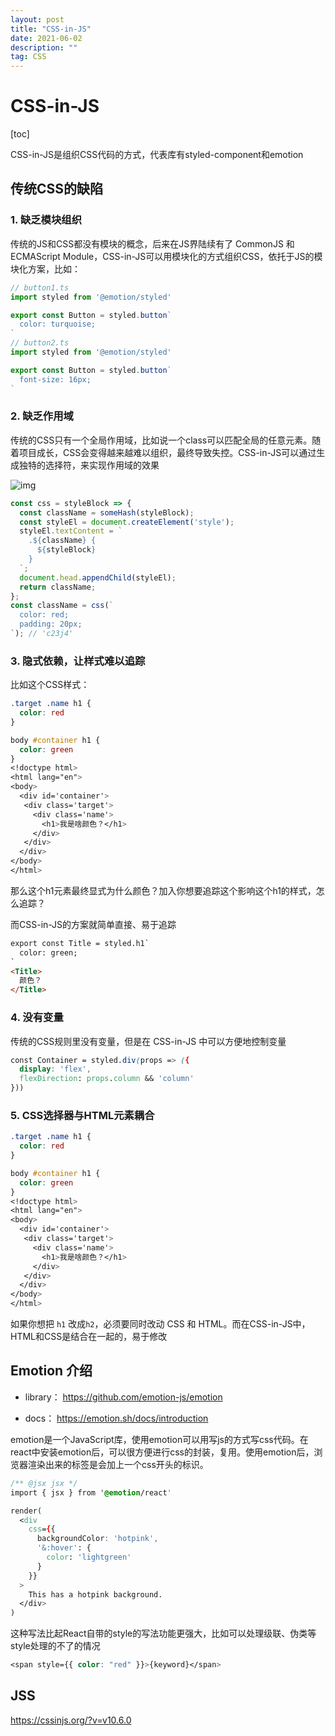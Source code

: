 ```yaml
---
layout: post
title: "CSS-in-JS"
date: 2021-06-02
description: ""
tag: CSS 
---   
```

# CSS-in-JS

[toc]

CSS-in-JS是组织CSS代码的方式，代表库有styled-component和emotion

## 传统CSS的缺陷

### 1. 缺乏模块组织

传统的JS和CSS都没有模块的概念，后来在JS界陆续有了 CommonJS 和 ECMAScript Module，CSS-in-JS可以用模块化的方式组织CSS，依托于JS的模块化方案，比如：

```jsx
// button1.ts
import styled from '@emotion/styled'

export const Button = styled.button`
  color: turquoise;
`
// button2.ts
import styled from '@emotion/styled'

export const Button = styled.button`
  font-size: 16px;
`
```

### 2. 缺乏作用域

传统的CSS只有一个全局作用域，比如说一个class可以匹配全局的任意元素。随着项目成长，CSS会变得越来越难以组织，最终导致失控。CSS-in-JS可以通过生成独特的选择符，来实现作用域的效果

![img](https://www.notion.so/image/https%3A%2F%2Fs3-us-west-2.amazonaws.com%2Fsecure.notion-static.com%2F0f62fac7-c078-439a-964f-17bbfa478c0d%2FUntitled.png?table=block&id=5a6d3457-f37c-4f89-a8c9-d6a1545dee1e&spaceId=fc9b5453-3a66-40ed-807b-b878e6df58c4&width=1140&userId=&cache=v2)

```jsx
const css = styleBlock => {
  const className = someHash(styleBlock);
  const styleEl = document.createElement('style');
  styleEl.textContent = `
    .${className} {
      ${styleBlock}
    }
  `;
  document.head.appendChild(styleEl);
  return className;
};
const className = css(`
  color: red;
  padding: 20px;
`); // 'c23j4'
```

### 3. 隐式依赖，让样式难以追踪

比如这个CSS样式：

```css
.target .name h1 {
  color: red
}

body #container h1 {
  color: green
}
<!doctype html>
<html lang="en">
<body>
  <div id='container'>
   <div class='target'>
     <div class='name'>
       <h1>我是啥颜色？</h1>
     </div>
   </div>
  </div>
</body>
</html>
```

那么这个h1元素最终显式为什么颜色？加入你想要追踪这个影响这个h1的样式，怎么追踪？

而CSS-in-JS的方案就简单直接、易于追踪

```html
export const Title = styled.h1`
  color: green;
`
<Title>
  颜色？
</Title>
```

### 4. 没有变量

传统的CSS规则里没有变量，但是在 CSS-in-JS 中可以方便地控制变量

```css
const Container = styled.div(props => ({
  display: 'flex',
  flexDirection: props.column && 'column'
}))
```

### 5. CSS选择器与HTML元素耦合

```css
.target .name h1 {
  color: red
}

body #container h1 {
  color: green
}
<!doctype html>
<html lang="en">
<body>
  <div id='container'>
   <div class='target'>
     <div class='name'>
       <h1>我是啥颜色？</h1>
     </div>
   </div>
  </div>
</body>
</html>
```

如果你想把 `h1` 改成`h2`，必须要同时改动 CSS 和 HTML。而在CSS-in-JS中，HTML和CSS是结合在一起的，易于修改

## Emotion 介绍

- library： https://github.com/emotion-js/emotion

- docs： https://emotion.sh/docs/introduction

emotion是一个JavaScript库，使用emotion可以用写js的方式写css代码。在react中安装emotion后，可以很方便进行css的封装，复用。使用emotion后，浏览器渲染出来的标签是会加上一个css开头的标识。

```css
/** @jsx jsx */
import { jsx } from '@emotion/react'

render(
  <div
    css={{
      backgroundColor: 'hotpink',
      '&:hover': {
        color: 'lightgreen'
      }
    }}
  >
    This has a hotpink background.
  </div>
)
```

这种写法比起React自带的style的写法功能更强大，比如可以处理级联、伪类等style处理的不了的情况

```css
<span style={{ color: "red" }}>{keyword}</span>
```

## JSS

https://cssinjs.org/?v=v10.6.0